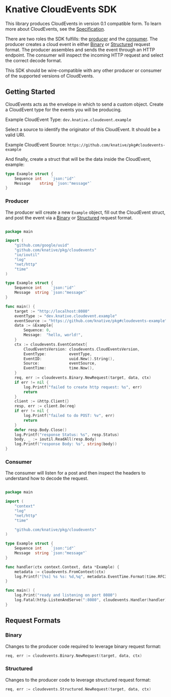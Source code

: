# Knative CloudEvents SDK

This library produces CloudEvents in version 0.1 compatible form. To learn more
about CloudEvents, see the [Specification](https://github.com/cloudevents/spec).

There are two roles the SDK fulfills: the [producer](#producer) and the 
[consumer](#consumer). The producer creates a cloud event in either 
[Binary](#binary) or [Structured](#structured) request format. The producer
assembles and sends the event through an HTTP endpoint. The consumer will
inspect the incoming HTTP request and select the correct decode format.

This SDK should be wire-compatible with any other producer or consumer of the
supported versions of CloudEvents.   

## Getting Started

CloudEvents acts as the envelope in which to send a custom object. Create a
CloudEvent type for the events you will be producing. 

Example CloudEvent Type: `dev.knative.cloudevent.example`

Select a source to identify the originator of this CloudEvent. It should be a 
valid URI. 

Example CloudEvent Source: `https://github.com/knative/pkg#cloudevents-example` 

And finally, create a struct that will be the data inside the CloudEvent, 
example:

```go
type Example struct {
	Sequence int    `json:"id"`
	Message    string `json:"message"`
}
``` 

### Producer

The producer will create a new `Example` object, fill out the CloudEvent struct,
and post the event via a [Binary](#binary) or [Structured](#structured) request
format.

```go

package main

import (
	"github.com/google/uuid"
	"github.com/knative/pkg/cloudevents"
	"io/ioutil"
	"log"
	"net/http"
	"time"
)

type Example struct {
	Sequence int    `json:"id"`
	Message  string `json:"message"`
}

func main() {
	target := "http://localhost:8080"
	eventType := "dev.knative.cloudevent.example"
	eventSource := "https://github.com/knative/pkg#cloudevents-example"
	data := &Example{
		Sequence: 0,
		Message:  "hello, world!",
	}
	ctx := cloudevents.EventContext{
		CloudEventsVersion: cloudevents.CloudEventsVersion,
		EventType:          eventType,
		EventID:            uuid.New().String(),
		Source:             eventSource,
		EventTime:          time.Now(),
	}
	req, err := cloudevents.Binary.NewRequest(target, data, ctx)
	if err != nil {
		log.Printf("failed to create http request: %s", err)
		return
	}
	client := &http.Client{}
	resp, err := client.Do(req)
	if err != nil {
		log.Printf("failed to do POST: %v", err)
		return
	}
	defer resp.Body.Close()
	log.Printf("response Status: %s", resp.Status)
	body, _ := ioutil.ReadAll(resp.Body)
	log.Printf("response Body: %s", string(body))
}

```

### Consumer

The consumer will listen for a post and then inspect the headers to understand
how to decode the request. 

```go

package main

import (
	"context"
	"log"
	"net/http"
	"time"

	"github.com/knative/pkg/cloudevents"
)

type Example struct {
	Sequence int    `json:"id"`
	Message  string `json:"message"`
}

func handler(ctx context.Context, data *Example) {
	metadata := cloudevents.FromContext(ctx)
	log.Printf("[%s] %s %s: %d,%q", metadata.EventTime.Format(time.RFC3339), metadata.ContentType, metadata.Source, data.Sequence, data.Message)
}

func main() {
	log.Print("ready and listening on port 8080")
	log.Fatal(http.ListenAndServe(":8080", cloudevents.Handler(handler)))
}


```

## Request Formats

### Binary

Changes to the producer code required to leverage binary request format:

```go
req, err := cloudevents.Binary.NewRequest(target, data, ctx)

```

### Structured

Changes to the producer code to leverage structured request format:

```go
req, err := cloudevents.Structured.NewRequest(target, data, ctx)
```


